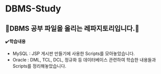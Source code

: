 # DBMS-Study
🌵DBMS 공부 파일을 올리는 레파지토리입니다.🌵<br>
---
✔️<b>학습내용</b><br>
- MySQL : JSP 게시판 만들기에 사용한 Scripts를 모아놓았습니다. <br>
- Oracle : DML, TCL, DCL, 정규화 등 데이터베이스 관련하여 학습한 내용들과 Scripts를 정리해놓았습니다. <br>

